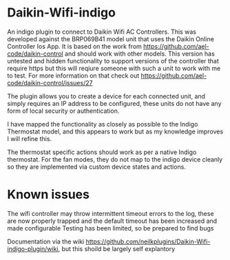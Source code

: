 # Daikin-Wifi-indigo
An indigo plugin to connect to Daikin Wifi AC Controllers.  This was developed against the BRP069B41 model unit that uses the Daikin Online Controller Ios App.  It is based on the work from https://github.com/ael-code/daikin-control and should work with other models.  This version has untested and hidden functionality to support versions of the controller that require https but this will reqiure someone with such a unit to work with me to test.  For more information on that check out https://github.com/ael-code/daikin-control/issues/27

The plugin allows you to create a device for each connected unit, and simply requires an IP address to be configured, these units do not have any form of local security or authentication.

I have mapped the functionality as closely as possible to the Indigo Thermostat model, and this appears to work but as my knowledge improves I will refine this.

The thermostat specific actions should work as per a native Indigo thermostat.  For the fan modes, they do not map to the indigo device cleanly so they are implemented via custom device states and actions.

# Known issues

  The wifi controller may throw intermittent timeout errors to the log, these are now properly trapped and the default timeout has been increased and made configurable
  Testing has been limited, so be prepared to find bugs
  
  Documentation via the wiki https://github.com/neilkplugins/Daikin-Wifi-indigo-plugin/wiki, but this shoild be largely self explantory
